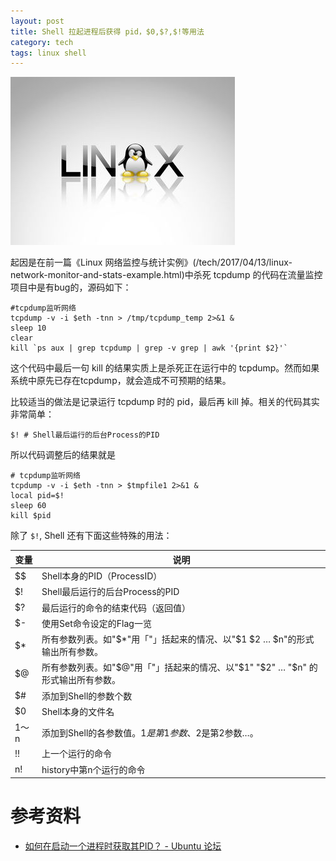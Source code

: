 ```yaml
---
layout: post
title: Shell 拉起进程后获得 pid，$0,$?,$!等用法
category: tech
tags: linux shell
---
```

![](/assets/img/linux.jpg)

起因是在前一篇《Linux 网络监控与统计实例》(/tech/2017/04/13/linux-network-monitor-and-stats-example.html)中杀死 tcpdump 的代码在流量监控项目中是有bug的，源码如下：

    #tcpdump监听网络
    tcpdump -v -i $eth -tnn > /tmp/tcpdump_temp 2>&1 &
    sleep 10
    clear
    kill `ps aux | grep tcpdump | grep -v grep | awk '{print $2}'`

这个代码中最后一句 kill 的结果实质上是杀死正在运行中的 tcpdump。然而如果系统中原先已存在tcpdump，就会造成不可预期的结果。

比较适当的做法是记录运行 tcpdump 时的 pid，最后再 kill 掉。相关的代码其实非常简单：

    $! # Shell最后运行的后台Process的PID

所以代码调整后的结果就是

    # tcpdump监听网络
    tcpdump -v -i $eth -tnn > $tmpfile1 2>&1 &
    local pid=$!
    sleep 60
    kill $pid

除了 `$!`, Shell 还有下面这些特殊的用法：

|  变量 | 说明 |
|---|---|
| $$ | Shell本身的PID（ProcessID） |
| $! | Shell最后运行的后台Process的PID |
| $? | 最后运行的命令的结束代码（返回值） |
| $- | 使用Set命令设定的Flag一览 |
| $* | 所有参数列表。如"$*"用「"」括起来的情况、以"$1 $2 … $n"的形式输出所有参数。 |
| $@ | 所有参数列表。如"$@"用「"」括起来的情况、以"$1" "$2" … "$n" 的形式输出所有参数。 |
| $# | 添加到Shell的参数个数 |
| $0 | Shell本身的文件名 |
| $1～$n | 添加到Shell的各参数值。$1是第1参数、$2是第2参数…。 |
| !! | 上一个运行的命令 |
| n! | history中第n个运行的命令 |
    
    
# 参考资料
    
* [如何在启动一个进程时获取其PID？ - Ubuntu 论坛](http://forum.ubuntu.com.cn/viewtopic.php?f=21&t=260541)    
